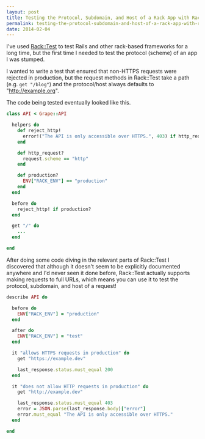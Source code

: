 ```yaml
---
layout: post
title: Testing the Protocol, Subdomain, and Host of a Rack App with Rack::Test
permalink: testing-the-protocol-subdomain-and-host-of-a-rack-app-with-rack-test
date: 2014-02-04
---
```


I've used [Rack::Test][rack-test] to test Rails and other rack-based frameworks for a long time, but the first time I needed to test the protocol (scheme) of an app I was stumped.

I wanted to write a test that ensured that non-HTTPS requests were rejected in production, but the request methods in Rack::Test take a path (e.g. `get "/blog"`) and the protocol/host always defaults to "http://example.org".

The code being tested eventually looked like this.

```ruby
class API < Grape::API

  helpers do
    def reject_http!
      error!("The API is only accessible over HTTPS.", 403) if http_request?
    end

    def http_request?
      request.scheme == "http"
    end

    def production?
      ENV["RACK_ENV"] == "production"
    end
  end

  before do
    reject_http! if production?
  end

  get "/" do
    ...
  end

end
```

After doing some code diving in the relevant parts of Rack::Test I discovered that although it doesn't seem to be explicitly documented anywhere and I'd never seen it done before, Rack::Test actually supports making requests to full URLs, which means you can use it to test the protocol, subdomain, and host of a request!

```ruby
describe API do

  before do
    ENV["RACK_ENV"] = "production"
  end

  after do
    ENV["RACK_ENV"] = "test"
  end

  it "allows HTTPS requests in production" do
    get "https://example.dev"

    last_response.status.must_equal 200
  end

  it "does not allow HTTP requests in production" do
    get "http://example.dev"

    last_response.status.must_equal 403
    error = JSON.parse(last_response.body)["error"]
    error.must_equal "The API is only accessible over HTTPS."
  end

end
```

[rack-test]: https://github.com/brynary/rack-test
